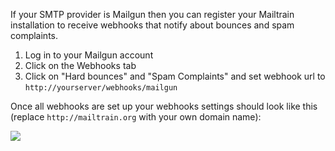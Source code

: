 If your SMTP provider is Mailgun then you can register your Mailtrain installation to receive webhooks that notify about bounces and spam complaints.

  1. Log in to your Mailgun account
  2. Click on the Webhooks tab
  3. Click on "Hard bounces" and "Spam Complaints" and set webhook url to `http://yourserver/webhooks/mailgun`

Once all webhooks are set up your webhooks settings should look like this (replace `http://mailtrain.org` with your own domain name):

![](https://cldup.com/70balbHXsH.png)